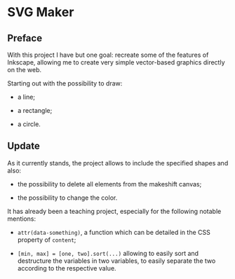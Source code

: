 # SVG Maker

## Preface

With this project I have but one goal: recreate some of the features of Inkscape, allowing me to create very simple vector-based graphics directly on the web.

Starting out with the possibility to draw:

- a line;

- a rectangle;

- a circle.

## Update

As it currently stands, the project allows to include the specified shapes and also:

- the possibility to delete all elements from the makeshift canvas;

- the possibility to change the color.

It has already been a teaching project, especially for the following notable mentions:

- `attr(data-something)`, a function which can be detailed in the CSS property of `content`;

- `[min, max] = [one, two].sort(...)` allowing to easily sort and destructure the variables in two variables, to easily separate the two according to the respective value.
